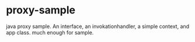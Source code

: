 # proxy-sample
java proxy sample. An interface, an invokationhandler, a simple context, and app class. much enough for sample.

